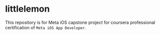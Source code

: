 # littlelemon
This repository is for Meta iOS capstone project for coursera professional certification of `Meta iOS App Developer`.
